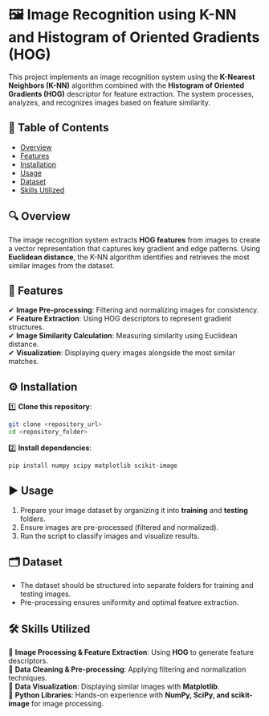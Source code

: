 
# 🖼️ Image Recognition using K-NN and Histogram of Oriented Gradients (HOG)

This project implements an image recognition system using the **K-Nearest Neighbors (K-NN)** algorithm combined with the **Histogram of Oriented Gradients (HOG)** descriptor for feature extraction. The system processes, analyzes, and recognizes images based on feature similarity.  

## 📌 Table of Contents
- [Overview](#overview)  
- [Features](#features)  
- [Installation](#installation)  
- [Usage](#usage)  
- [Dataset](#dataset)  
- [Skills Utilized](#skills-utilized)  

## 🔍 Overview  
The image recognition system extracts **HOG features** from images to create a vector representation that captures key gradient and edge patterns. Using **Euclidean distance**, the K-NN algorithm identifies and retrieves the most similar images from the dataset.  

## 🚀 Features  
✔ **Image Pre-processing**: Filtering and normalizing images for consistency.  
✔ **Feature Extraction**: Using HOG descriptors to represent gradient structures.  
✔ **Image Similarity Calculation**: Measuring similarity using Euclidean distance.  
✔ **Visualization**: Displaying query images alongside the most similar matches.  

## ⚙️ Installation  
1️⃣ **Clone this repository**:  
   ```sh
   git clone <repository_url>
   cd <repository_folder>
   ```  
2️⃣ **Install dependencies**:  
   ```sh
   pip install numpy scipy matplotlib scikit-image
   ```  

## ▶️ Usage  
1. Prepare your image dataset by organizing it into **training** and **testing** folders.  
2. Ensure images are pre-processed (filtered and normalized).  
3. Run the script to classify images and visualize results.  

## 🗂 Dataset  
- The dataset should be structured into separate folders for training and testing images.  
- Pre-processing ensures uniformity and optimal feature extraction.  

## 🛠 Skills Utilized  
📌 **Image Processing & Feature Extraction**: Using **HOG** to generate feature descriptors.  
📌 **Data Cleaning & Pre-processing**: Applying filtering and normalization techniques.  
📌 **Data Visualization**: Displaying similar images with **Matplotlib**.  
📌 **Python Libraries**: Hands-on experience with **NumPy, SciPy, and scikit-image** for image processing.  
